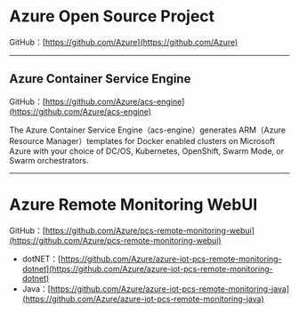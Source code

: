 # Azure Open Source Project

GitHub：[https://github.com/Azure](https://github.com/Azure)

---

## Azure Container Service Engine

GitHub：[https://github.com/Azure/acs-engine](https://github.com/Azure/acs-engine)

The Azure Container Service Engine（acs-engine）generates ARM（Azure Resource Manager）templates for Docker enabled clusters on Microsoft Azure with your choice of DC/OS, Kubernetes, OpenShift, Swarm Mode, or Swarm orchestrators.

---

# Azure Remote Monitoring WebUI

GitHub：[https://github.com/Azure/pcs-remote-monitoring-webui](https://github.com/Azure/pcs-remote-monitoring-webui)

* dotNET：[https://github.com/Azure/azure-iot-pcs-remote-monitoring-dotnet](https://github.com/Azure/azure-iot-pcs-remote-monitoring-dotnet)
* Java：[https://github.com/Azure/azure-iot-pcs-remote-monitoring-java](https://github.com/Azure/azure-iot-pcs-remote-monitoring-java)



